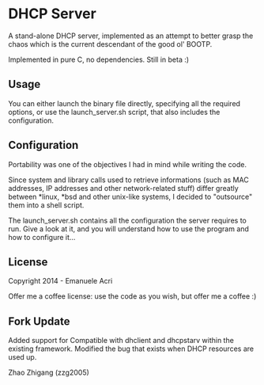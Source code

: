 DHCP Server
==========

A stand-alone DHCP server, implemented as an attempt to better grasp the chaos which is the current descendant of the good ol' BOOTP.

Implemented in pure C, no dependencies. Still in beta :)

Usage
-----

You can either launch the binary file directly, specifying all the required options, or use the launch_server.sh script, that also includes the configuration.

Configuration
-------------

Portability was one of the objectives I had in mind while writing the code.

Since system and library calls used to retrieve informations (such as MAC addresses, IP addresses and other network-related stuff) differ greatly between *linux, *bsd and other unix-like systems, I decided to "outsource" them into a shell script.

The launch_server.sh contains all the configuration the server requires to run. Give a look at it, and you will understand how to use the program and how to configure it...

License
-------

Copyright 2014 - Emanuele Acri

Offer me a coffee license: use the code as you wish, but offer me a coffee :)


Fork Update
-------

Added support for Compatible with dhclient and dhcpstarv within the existing framework. Modified the bug that exists when DHCP resources are used up.

Zhao Zhigang (zzg2005)


